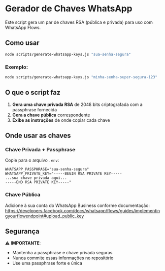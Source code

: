 # Gerador de Chaves WhatsApp

Este script gera um par de chaves RSA (pública e privada) para uso com WhatsApp Flows.

## Como usar

```bash
node scripts/generate-whatsapp-keys.js "sua-senha-segura"
```

### Exemplo:
```bash
node scripts/generate-whatsapp-keys.js "minha-senha-super-segura-123"
```

## O que o script faz

1. **Gera uma chave privada RSA** de 2048 bits criptografada com a passphrase fornecida
2. **Gera a chave pública** correspondente
3. **Exibe as instruções** de onde copiar cada chave

## Onde usar as chaves

### Chave Privada + Passphrase
Copie para o arquivo `.env`:
```env
WHATSAPP_PASSPHRASE="sua-senha-segura"
WHATSAPP_PRIVATE_KEY="-----BEGIN RSA PRIVATE KEY-----
...sua chave privada aqui...
-----END RSA PRIVATE KEY-----"
```

### Chave Pública
Adicione à sua conta do WhatsApp Business conforme documentação:
https://developers.facebook.com/docs/whatsapp/flows/guides/implementingyourflowendpoint#upload_public_key

## Segurança

⚠️ **IMPORTANTE**: 
- Mantenha a passphrase e chave privada seguras
- Nunca commite essas informações no repositório
- Use uma passphrase forte e única
